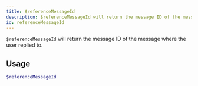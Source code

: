 ```yaml
---
title: $referenceMessageId
description: $referenceMessageId will return the message ID of the message where the user replied to.
id: referenceMessageId
---
```


`$referenceMessageId` will return the message ID of the message where the user replied to.

## Usage

```php
$referenceMessageId
```